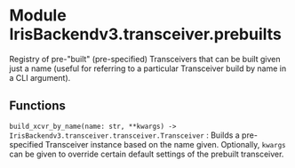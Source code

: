 Module IrisBackendv3.transceiver.prebuilts
==========================================
Registry of pre-"built" (pre-specified) Transceivers that can be built given
just a name (useful for referring to a particular Transceiver build by name in
a CLI argument).

Functions
---------

    
`build_xcvr_by_name(name: str, **kwargs) ‑> IrisBackendv3.transceiver.transceiver.Transceiver`
:   Builds a pre-specified Transceiver instance based on the name given.
    Optionally, `kwargs` can be given to override certain default settings of
    the prebuilt transceiver.